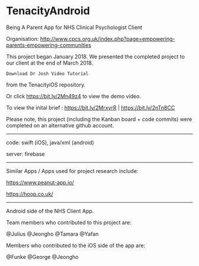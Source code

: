 # TenacityAndroid

Being A Parent App for NHS Clinical Psychologist Client 

Organisation: http://www.cpcs.org.uk/index.php?page=empowering-parents-empowering-communities

This project began January 2018. 
We presented the completed project to our client at the end of March 2018. 


    Download Dr Josh Video Tutorial 
    

from the TenacityiOS repository. 

Or click https://bit.ly/2Mn49z4 to view the demo video.

To view the inital brief : https://bit.ly/2MrxyrR  |  https://bit.ly/2nTn8CC 

Please note, this project (including the Kanban board + code commits) were completed on an alternative github account. 

----

code: swift (iOS), java/xml (android)

server: firebase 

----

Similar Apps / Apps used for project research include: 

https://www.peanut-app.io/

https://hoop.co.uk/

----
Android side of the NHS Client App.

Team members who contributed to this project are:

  @Julius
  @Jeongho
  @Tamara
  @Yafan

 
 Members who contributed to the iOS side of the app are:
 
 
   @Funke
   @George
   @Jeongho
